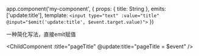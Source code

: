 <my-component v-model:title="bookTitle"></my-component>

app.component('my-component', {
  props: {
    title: String
  },
  emits: ['update:title'],
  template: `
    <input
      type="text"
      :value="title"
      @input="$emit('update:title', $event.target.value)">
  `
})


一种简化写法，直接emit赋值


<ChildComponent v-model:title="pageTitle" />

<!-- 是以下的简写: -->

<ChildComponent :title="pageTitle" @update:title="pageTitle = $event" />
